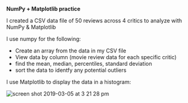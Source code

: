 **NumPy + Matplotlib practice**

I created a CSV data file of 50 reviews across 4 critics to analyze with NumPy & Matplotlib

I use numpy for the following:   
- Create an array from the data in my CSV file
- View data by column (movie review data for each specific critic)
- find the mean, median, percentiles, standard deviation
- sort the data to identfy any potential outliers

I use Matplotlib to display the data in a histogram:   

![screen shot 2019-03-05 at 3 21 28 pm](https://user-images.githubusercontent.com/40340806/53835468-8952f580-3f5b-11e9-8222-cf52149c76b9.png)

